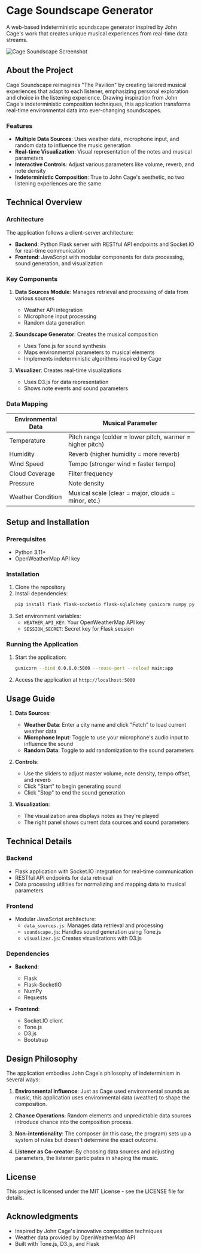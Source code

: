 # Cage Soundscape Generator

A web-based indeterministic soundscape generator inspired by John Cage's work that creates unique musical experiences from real-time data streams.

![Cage Soundscape Screenshot](https://i.imgur.com/6WUOuLy.png)

## About the Project

Cage Soundscape reimagines "The Pavilion" by creating tailored musical experiences that adapt to each listener, emphasizing personal exploration and choice in the listening experience. Drawing inspiration from John Cage's indeterministic composition techniques, this application transforms real-time environmental data into ever-changing soundscapes.

### Features

- **Multiple Data Sources**: Uses weather data, microphone input, and random data to influence the music generation
- **Real-time Visualization**: Visual representation of the notes and musical parameters
- **Interactive Controls**: Adjust various parameters like volume, reverb, and note density
- **Indeterministic Composition**: True to John Cage's aesthetic, no two listening experiences are the same

## Technical Overview

### Architecture

The application follows a client-server architecture:

- **Backend**: Python Flask server with RESTful API endpoints and Socket.IO for real-time communication
- **Frontend**: JavaScript with modular components for data processing, sound generation, and visualization

### Key Components

1. **Data Sources Module**: Manages retrieval and processing of data from various sources
   - Weather API integration
   - Microphone input processing
   - Random data generation

2. **Soundscape Generator**: Creates the musical composition
   - Uses Tone.js for sound synthesis
   - Maps environmental parameters to musical elements
   - Implements indeterministic algorithms inspired by Cage

3. **Visualizer**: Creates real-time visualizations
   - Uses D3.js for data representation
   - Shows note events and sound parameters

### Data Mapping

| Environmental Data | Musical Parameter |
|-------------------|-------------------|
| Temperature | Pitch range (colder = lower pitch, warmer = higher pitch) |
| Humidity | Reverb (higher humidity = more reverb) |
| Wind Speed | Tempo (stronger wind = faster tempo) |
| Cloud Coverage | Filter frequency |
| Pressure | Note density |
| Weather Condition | Musical scale (clear = major, clouds = minor, etc.) |

## Setup and Installation

### Prerequisites

- Python 3.11+
- OpenWeatherMap API key

### Installation

1. Clone the repository
2. Install dependencies:
   ```bash
   pip install flask flask-socketio flask-sqlalchemy gunicorn numpy python-dotenv requests
   ```
3. Set environment variables:
   - `WEATHER_API_KEY`: Your OpenWeatherMap API key
   - `SESSION_SECRET`: Secret key for Flask session

### Running the Application

1. Start the application:
   ```bash
   gunicorn --bind 0.0.0.0:5000 --reuse-port --reload main:app
   ```
2. Access the application at `http://localhost:5000`

## Usage Guide

1. **Data Sources**:
   - **Weather Data**: Enter a city name and click "Fetch" to load current weather data
   - **Microphone Input**: Toggle to use your microphone's audio input to influence the sound
   - **Random Data**: Toggle to add randomization to the sound parameters

2. **Controls**:
   - Use the sliders to adjust master volume, note density, tempo offset, and reverb
   - Click "Start" to begin generating sound
   - Click "Stop" to end the sound generation

3. **Visualization**:
   - The visualization area displays notes as they're played
   - The right panel shows current data sources and sound parameters

## Technical Details

### Backend

- Flask application with Socket.IO integration for real-time communication
- RESTful API endpoints for data retrieval
- Data processing utilities for normalizing and mapping data to musical parameters

### Frontend

- Modular JavaScript architecture:
  - `data_sources.js`: Manages data retrieval and processing
  - `soundscape.js`: Handles sound generation using Tone.js
  - `visualizer.js`: Creates visualizations with D3.js

### Dependencies

- **Backend**:
  - Flask
  - Flask-SocketIO
  - NumPy
  - Requests

- **Frontend**:
  - Socket.IO client
  - Tone.js
  - D3.js
  - Bootstrap

## Design Philosophy

The application embodies John Cage's philosophy of indeterminism in several ways:

1. **Environmental Influence**: Just as Cage used environmental sounds as music, this application uses environmental data (weather) to shape the composition.

2. **Chance Operations**: Random elements and unpredictable data sources introduce chance into the composition process.

3. **Non-intentionality**: The composer (in this case, the program) sets up a system of rules but doesn't determine the exact outcome.

4. **Listener as Co-creator**: By choosing data sources and adjusting parameters, the listener participates in shaping the music.

## License

This project is licensed under the MIT License - see the LICENSE file for details.

## Acknowledgments

- Inspired by John Cage's innovative composition techniques
- Weather data provided by OpenWeatherMap API
- Built with Tone.js, D3.js, and Flask